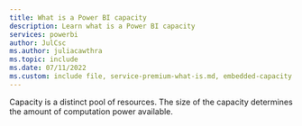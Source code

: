```yaml
---
title: What is a Power BI capacity
description: Learn what is a Power BI capacity
services: powerbi
author: JulCsc
ms.author: juliacawthra
ms.topic: include
ms.date: 07/11/2022
ms.custom: include file, service-premium-what-is.md, embedded-capacity.md
---
```


Capacity is a distinct pool of resources. The size of the capacity determines the amount of computation power available.
